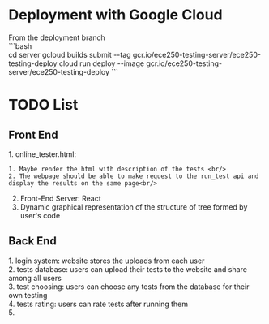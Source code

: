 <h1>Deployment with Google Cloud</h1>
From the deployment branch <br/>
```bash <br/>
cd server
gcloud builds submit --tag gcr.io/ece250-testing-server/ece250-testing-deploy
cloud run deploy --image gcr.io/ece250-testing-server/ece250-testing-deploy 
```


<h1> TODO List </h1>
<h2> Front End </h2>
1. online_tester.html: <br/>

    1. Maybe render the html with description of the tests <br/>
    2. The webpage should be able to make request to the run_test api and display the results on the same page<br/>
2. Front-End Server: React<br/>
3. Dynamic graphical representation of the structure of tree formed by user's code<br/>

<h2> Back End </h2>
1. login system: website stores the uploads from each user<br/>
2. tests database: users can upload their tests to the website and share among all users<br/>
3. test choosing: users can choose any tests from the database for their own testing<br/>
4. tests rating: users can rate tests after running them<br/>
5. 